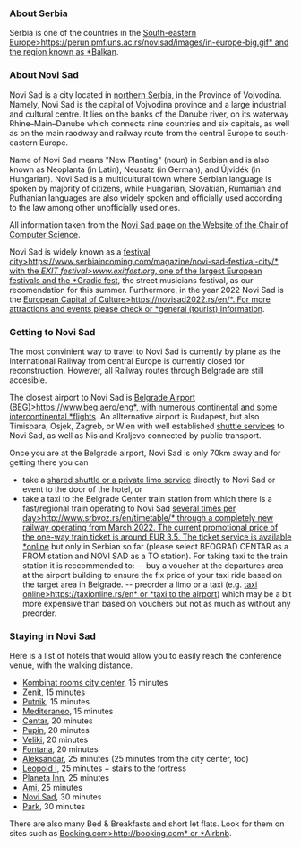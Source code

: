 ### About Serbia

Serbia is one of the countries in the [South-eastern Europe>https://perun.pmf.uns.ac.rs/novisad/images/in-europe-big.gif* and the region known as *Balkan](https://perun.pmf.uns.ac.rs/novisad/images/on-balkan-big.gif).

### About Novi Sad
  
Novi Sad is a city located in [northern Serbia](https://perun.pmf.uns.ac.rs/novisad/images/in-serbia-big.gif), in the Province of Vojvodina. Namely, Novi Sad is the capital of Vojvodina province and a large industrial and cultural centre. It lies on the banks of the Danube river, on its waterway Rhine–Main–Danube which connects nine countries and six capitals, as well as on the main raodway and railway route from the central Europe to south-eastern Europe.

Name of Novi Sad  means "New Planting" (noun) in Serbian and is also known as Neoplanta (in Latin), Neusatz (in German), and Újvidék (in Hungarian). Novi Sad is a multicultural town where  Serbian language is spoken by majority of citizens, while Hungarian, Slovakian, Rumanian and Ruthanian languages are also widely spoken and officially used according to the law among other unofficially used ones.

All information taken from the [Novi Sad page on the Website of the Chair of Computer Science](https://perun.pmf.uns.ac.rs/novisad/index.php).

Novi Sad is widely known as a [festival city>https://www.serbiaincoming.com/magazine/novi-sad-festival-city/* with the *EXIT festival>www.exitfest.org*, one of the largest European festivals and the *Gradic fest](https://www.ulicnisviraci.com/en/), the street musicians festival, as our recomendation for this summer. Furthermore, in the year 2022
Novi Sad is the [European Capital of Culture>https://novisad2022.rs/en/*. For more attractions and events please check or *general (tourist) Information](https://novisad.travel/en/).
 

### Getting to Novi Sad

The most convinient way to travel to Novi Sad is currently by plane as the International Railway from central Europe is currently closed for reconstruction. However, all Railway routes through Belgrade are still accesible. 

The closest airport to Novi Sad is [Belgrade Airport (BEG)>https://www.beg.aero/eng*, with numerous continental and some intercontinental *flights](https://www.beg.aero/eng/seasonal).
An allternative airport is Budapest, but also Timisoara, Osjek, Zagreb, or Wien with well established [shuttle services](https://www.autoturist-ns.com/en/airport-transfer/) to Novi Sad, as well as Nis and Kraljevo connected by public transport.

Once you are at the Belgrade airport, Novi Sad is only 70km away and for getting there you can 

- take a [shared shuttle or a private limo service](https://www.autoturist-ns.com/en/airport-transfer/transportation-belgrade-airport-novi-sad-belgrade-airport/) directly to Novi Sad or event to the door of the hotel, or
- take a taxi to the Belgrade Center train station from which there is a fast/regional train operating to Novi Sad [several times per day>http://www.srbvoz.rs/en/timetable/* through a completely new railway operating from March 2022.  The current promotional price of the one-way train ticket is around EUR 3.5. The ticket service is available *online](https://webapi1.srbvoz.rs/ekarta/app/#!/home) but only in Serbian so far (please select BEOGRAD CENTAR as a FROM station and NOVI SAD as a TO station). For taking taxi to the train station it is reccommended to:
-- buy a voucher at the departures area at the airport building to ensure the fix price of your taxi ride based on the target area in Belgrade.
-- preorder a limo or a taxi (e.g. [taxi online>https://taxionline.rs/en* or *taxi to the airport](https://taxidoaerodroma.rs/en/)) which may be a bit more expensive than based on vouchers but not as much as without any preorder.  

### Staying in Novi Sad

Here is a list of hotels that would allow you to easily reach the conference venue, with the walking distance.
- [Kombinat rooms city center](https://www.kombinatfood.rs/sr/kombinat-rooms), 15 minutes
- [Zenit](https://hotelzenit.co.rs/en/), 15 minutes
- [Putnik](https://www.hotelputnik.rs/index.php?langiso3=GBR), 15 minutes
- [Mediteraneo](https://hotelmediteraneo.rs/), 15 minutes
- [Centar](https://hotel-centar.rs/homepage-1/), 20 minutes
- [Pupin](https://hotelpupin.rs/en/), 20 minutes
- [Veliki](https://hotelvelikinovisad.com/en/), 20 minutes
- [Fontana](https://www.restoranfontana.com/en/prenociste-smestaj-apartmani-novi-sad/), 20 minutes
- [Aleksandar](https://hotel-aleksandar.rs/en/), 25 minutes (25 minutes from the city center, too)
- [Leopold I](http://www.leopoldns.com/), 25 minutes \+ stairs to the fortress
- [Planeta Inn](http://en.planetainn.com/), 25 minutes
- [Ami](https://www.amihotel.rs/en), 25 minutes
- [Novi Sad](http://hotelnovisad.rs/), 30 minutes
- [Park](https://www.hotelparkns.com/en/), 30 minutes

There are also many Bed & Breakfasts and short let flats.
Look for them on sites such as [Booking.com>http://booking.com* or *Airbnb](http://airbnb.com).

 
